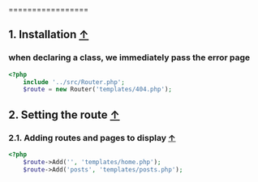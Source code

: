 <a name="index_block"></a>

=================
<a name="block1"></a>
## 1. Installation [↑](#index_block)
### when declaring a class, we immediately pass the error page

```php
<?php
    include '../src/Router.php';
    $route = new Router('templates/404.php');
```
<a name="block2"></a>
## 2. Setting the route [↑](#index_block)

<a name="block2.1"></a>
### 2.1. Adding routes and pages to display [↑](#index_block)

```php
<?php
    $route->Add('', 'templates/home.php');
    $route->Add('posts', 'templates/posts.php');
```
